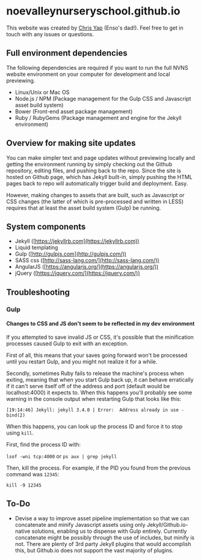 noevalleynurseryschool.github.io
================================

This website was created by [Chris Yap](https://www.chrisyap.com) (Enso's dad!).  Feel free to get in touch with any issues or questions.

## Full environment dependencies

The following dependencies are required if you want to run the full NVNS website environment on your computer for development and local previewing.

* Linux/Unix or Mac OS
* Node.js / NPM (Package management for the Gulp CSS and Javascript asset build system)
* Bower (Front-end asset package management)
* Ruby / RubyGems (Package management and engine for the Jekyll environment)

## Overview for making site updates

You can make simpler text and page updates without previewing locally and getting the environment running by simply checking out the Github repository, editing files, and pushing back to the repo.  Since the site is hosted on Github page, which has Jekyll built-in, simply pushing the HTML pages back to repo will automatically trigger build and deployment.  Easy.

However, making changes to assets that are built, such as Javascript or CSS changes (the latter of which is pre-processed and written in LESS) requires that at least the asset build system (Gulp) be running.

## System components

* Jekyll ([https://jekyllrb.com](https://jekyllrb.com))
* Liquid templating
* Gulp ([http://gulpjs.com](http://gulpjs.com/))
* SASS css ([http://sass-lang.com/](http://sass-lang.com/))
* AngularJS ([https://angularjs.org/](https://angularjs.org/))
* jQuery ([https://jquery.com/](https://jquery.com/))

## Troubleshooting

### Gulp

#### Changes to CSS and JS don't seem to be reflected in my dev environment

If you attempted to save invalid JS or CSS, it's possible that the minification processes caused Gulp to exit with an exception.  

First of all, this means that your saves going forward won't be processed until you restart Gulp, and you might not realize it for a while.

Secondly, sometimes Ruby fails to release the machine's process when exiting, meaning that when you start Gulp back up, it can behave erratically if it can't serve itself off of the address and port (default would be localhost:4000) it expects to.  When this happens you'll probably see some warning in the console output when restarting Gulp that looks like this:

`[19:14:46] Jekyll: jekyll 3.4.0 | Error:  Address already in use - bind(2)`

When this happens, you can look up the process ID and force it to stop using `kill`.

First, find the process ID with:

`lsof -wni tcp:4000` or `ps aux | grep jekyll`

Then, kill the process.  For example, if the PID you found from the previous command was `12345`:

`kill -9 12345`

## To-Do

* Devise a way to improve asset pipeline implementation so that we can concatenate and minify Javascript assets using only Jekyll/Github.io-native solutions, enabling us to dispense with Gulp entirely.  Currently concatenate might be possibly through the use of includes, but minify is not.  There are plenty of 3rd party Jekyll plugins that would accomplish this, but Github.io does not support the vast majority of plugins.
